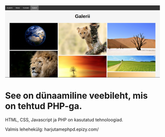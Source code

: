 ![Galerii](/images/galerii.png)
# See on dünaamiline veebileht, mis on tehtud PHP-ga.
HTML, CSS, Javascript ja PHP on kasutatud tehnoloogiad.

Valmis lehehekülg: harjutamephpd.epizy.com/

